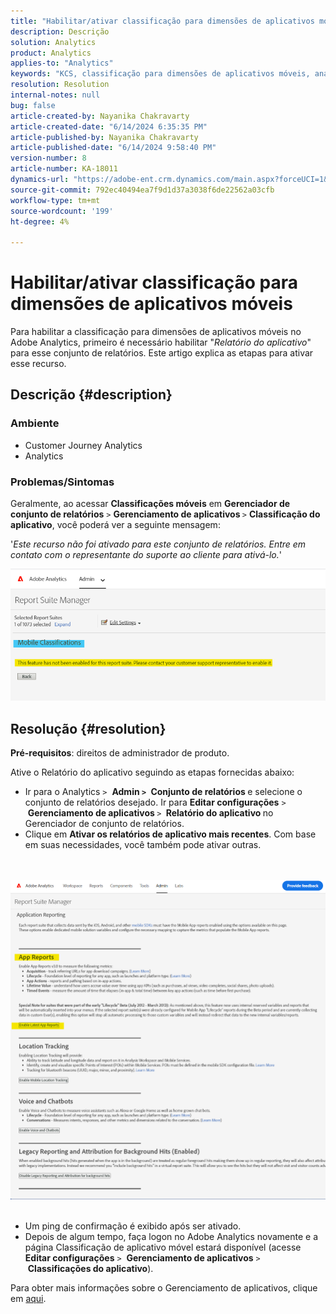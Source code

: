 ```yaml
---
title: "Habilitar/ativar classificação para dimensões de aplicativos móveis"
description: Descrição
solution: Analytics
product: Analytics
applies-to: "Analytics"
keywords: "KCS, classificação para dimensões de aplicativos móveis, análises, Customer Journey Analytics"
resolution: Resolution
internal-notes: null
bug: false
article-created-by: Nayanika Chakravarty
article-created-date: "6/14/2024 6:35:35 PM"
article-published-by: Nayanika Chakravarty
article-published-date: "6/14/2024 9:58:40 PM"
version-number: 8
article-number: KA-18011
dynamics-url: "https://adobe-ent.crm.dynamics.com/main.aspx?forceUCI=1&pagetype=entityrecord&etn=knowledgearticle&id=714082dd-7c2a-ef11-840b-6045bd006704"
source-git-commit: 792ec40494ea7f9d1d37a3038f6de22562a03cfb
workflow-type: tm+mt
source-wordcount: '199'
ht-degree: 4%

---
```


# Habilitar/ativar classificação para dimensões de aplicativos móveis


Para habilitar a classificação para dimensões de aplicativos móveis no Adobe Analytics, primeiro é necessário habilitar &quot;*Relatório do aplicativo*&quot; para esse conjunto de relatórios. Este artigo explica as etapas para ativar esse recurso.

## Descrição {#description}


### <b>Ambiente</b>

- Customer Journey Analytics
- Analytics




### <b>Problemas/Sintomas</b>

Geralmente, ao acessar <b>Classificações móveis</b> em <b>Gerenciador de conjunto de relatórios</b> `>`  <b>Gerenciamento de aplicativos </b>`>`  <b>Classificação do aplicativo</b>, você poderá ver a seguinte mensagem:

&#39;*Este recurso não foi ativado para este conjunto de relatórios. Entre em contato com o representante do suporte ao cliente para ativá-lo.*&#39;

![](assets/___754082dd-7c2a-ef11-840b-6045bd006704___.png)


## Resolução {#resolution}


<b>Pré-requisitos</b>: direitos de administrador de produto.

Ative o Relatório do aplicativo seguindo as etapas fornecidas abaixo:

- Ir para o Analytics `>`  <b>Admin `>` </b> <b>Conjunto de relatórios </b>e selecione o conjunto de relatórios desejado. Ir para <b>Editar configurações</b> `>`  <b>Gerenciamento de aplicativos </b>`>` <b> Relatório do aplicativo </b>no Gerenciador de conjunto de relatórios.
- Clique em <b>Ativar os relatórios de aplicativo mais recentes</b>. Com base em suas necessidades, você também pode ativar outras.

<br> <br>![](assets/0ae3ca9c-b68f-ec11-b400-00224804a35d.png)
 
- Um ping de confirmação é exibido após ser ativado.
- Depois de algum tempo, faça logon no Adobe Analytics novamente e a página Classificação de aplicativo móvel estará disponível (acesse <b>Editar configurações</b> `>`  <b>Gerenciamento de aplicativos</b> `>`  <b>Classificações do aplicativo</b>).


Para obter mais informações sobre o Gerenciamento de aplicativos, clique em [aqui](https://experienceleague.adobe.com/docs/analytics/admin/admin-tools/manage-report-suites/edit-report-suite/app-management/app-reporting.html).
